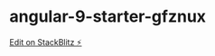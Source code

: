 # angular-9-starter-gfznux

[Edit on StackBlitz ⚡️](https://stackblitz.com/edit/angular-9-starter-gfznux)